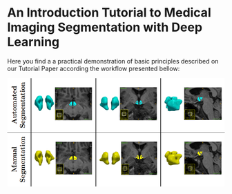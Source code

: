 # An Introduction Tutorial to Medical Imaging Segmentation with Deep Learning

Here you find a a practical demonstration of basic principles described on our Tutorial Paper <link> according the workflow presented bellow:

<img src=https://github.com/MICLab-Unicamp/HypAST/blob/master/figs/predictions.png>


